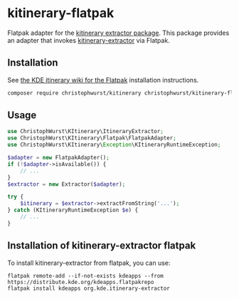 # kitinerary-flatpak

Flatpak adapter for the [kitinerary extractor package](https://packagist.org/packages/christophwurst/kitinerary). This package provides an adapter that invokes [kitinerary-extractor](https://github.com/KDE/itinerary) via Flatpak.

## Installation

See [the KDE itinerary wiki for the Flatpak](https://community.kde.org/KDE_PIM/KDE_Itinerary#Plasma_Mobile.2C_Flatpak) installation instructions.

```sh
composer require christophwurst/kitinerary christophwurst/kitinerary-flatpak
```

## Usage

```php
use ChristophWurst\KItinerary\ItineraryExtractor;
use ChristophWurst\KItinerary\Flatpak\FlatpakAdapter;
use ChristophWurst\KItinerary\Exception\KItineraryRuntimeException;

$adapter = new FlatpakAdapter();
if (!$adapter->isAvailable()) {
    // ...
}
$extractor = new Extractor($adapter);

try {
    $itinerary = $extractor->extractFromString('...');
} catch (KItineraryRuntimeException $e) {
    // ...
}
```

## Installation of kitinerary-extractor flatpak

To install kitinerary-extractor from flatpak, you can use:
```
flatpak remote-add --if-not-exists kdeapps --from https://distribute.kde.org/kdeapps.flatpakrepo
flatpak install kdeapps org.kde.itinerary-extractor
```
